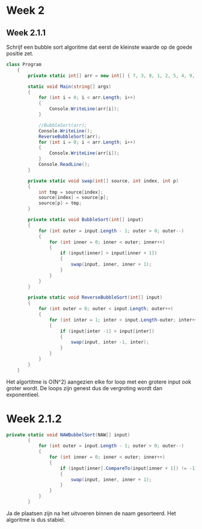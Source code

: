 # Week 2
## Week 2.1.1

Schrijf een bubble sort algoritme dat eerst de kleinste waarde op de 
goede positie zet.
```C#
class Program
    {
        private static int[] arr = new int[] { 7, 3, 8, 1, 2, 5, 4, 9, 6, 0 };

        static void Main(string[] args)
        {
            for (int i = 0; i < arr.Length; i++)
            {
                Console.WriteLine(arr[i]);
            }

            //BubbleSort(arr);
            Console.WriteLine();
            ReverseBubbleSort(arr);
            for (int i = 0; i < arr.Length; i++)
            {
                Console.WriteLine(arr[i]);
            }
            Console.ReadLine();
        }

        private static void swap(int[] source, int index, int p)
        {
            int tmp = source[index];
            source[index] = source[p];
            source[p] = tmp;
        }

        private static void BubbleSort(int[] input)
        {
            for (int outer = input.Length - 1; outer > 0; outer--)
            {
                for (int inner = 0; inner < outer; inner++)
                {
                    if (input[inner] > input[inner + 1])
                    {
                        swap(input, inner, inner + 1);
                    }
                }
            }
        }

        private static void ReverseBubbleSort(int[] input)
        {
            for (int outer = 0; outer < input.Length; outer++)
            {
                for (int inter = 1; inter < input.Length-outer; inter++)
                {
                    if (input[inter -1] > input[inter])
                    {
                        swap(input, inter -1, inter);
                    }
                }
            }
        }
    }
```

Het algortitme is O(N^2) aangezien elke for loop met een grotere input ook groter wordt.
De loops zijn genest dus de vergroting wordt dan exponentieel.

# Week 2.1.2
```C#
private static void NAWBubbelSort(NAW[] input)
        {
            for (int outer = input.Length - 1; outer > 0; outer--)
            {
                for (int inner = 0; inner < outer; inner++)
                {
                    if (input[inner].CompareTo(input[inner + 1]) != -1)
                    {
                        swap(input, inner, inner + 1);
                    }
                }
            }
        }
```
Ja de plaatsen zijn na het uitvoeren binnen de naam gesorteerd.
Het algoritme is dus stabiel.
